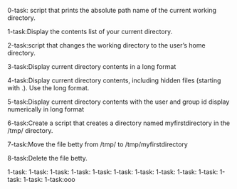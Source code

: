 0-task: script that prints the absolute path name of the current working directory.

1-task:Display the contents list of your current directory.

2-task:script that changes the working directory to the user’s home directory.

3-task:Display current directory contents in a long format

4-task:Display current directory contents, including hidden files (starting with .). Use the long format.

5-task:Display current directory contents with the user and group id display numerically in long format

6-task:Create a script that creates a directory named myfirstdirectory in the /tmp/ directory.

7-task:Move the file betty from /tmp/ to /tmp/myfirstdirectory

8-task:Delete the file betty.


1-task:
1-task:
1-task:
1-task:
1-task:
1-task:
1-task:
1-task:
1-task:
1-task:
1-task:
1-task:
1-task:ooo

